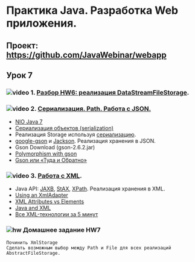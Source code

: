 Практика Java. Разработка Web приложения.
===============================

## Проект: https://github.com/JavaWebinar/webapp

## Урок 7

### ![video](https://cloud.githubusercontent.com/assets/13649199/13672715/06dbc6ce-e6e7-11e5-81a9-04fbddb9e488.png) 1. <a href="https://drive.google.com/open?id=0B9Ye2auQ_NsFeG1nNlc3YjVPbnM">Разбор HW6: реализация DataStreamFileStorage</a>.

### ![video](https://cloud.githubusercontent.com/assets/13649199/13672715/06dbc6ce-e6e7-11e5-81a9-04fbddb9e488.png) 2. <a href="https://drive.google.com/open?id=0B9Ye2auQ_NsFeXJoTFBIaHVLYWs">Сериализация. Path. Работа с JSON.</a>
- <a href="http://www.quizful.net/post/java-nio-tutorial">NIO Java 7</a>
- <a href="http://www.intuit.ru/studies/courses/16/16/lecture/27133?page=3">Сериализация объектов (serialization)</a>
- Реализация Storage используя <a href="http://habrahabr.ru/post/60317/">сериализацию</a>.
- <a href="https://code.google.com/p/google-gson/">google-gson</a> и <a href="https://github.com/FasterXML/jackson">Jackson</a>. Реализация хранения в JSON.
- <a herf="http://search.maven.org/#artifactdetails%7Ccom.google.code.gson%7Cgson%7C2.6.2%7Cjar">Gson Download (gson-2.6.2.jar)</a>
- <a href="http://stackoverflow.com/questions/5800433/polymorphism-with-gson#answer-8683689">Polymorphism with gson</a>
- <a href="http://habrahabr.ru/company/naumen/blog/228279/">Gson или «Туда и Обратно»</a>

### ![video](https://cloud.githubusercontent.com/assets/13649199/13672715/06dbc6ce-e6e7-11e5-81a9-04fbddb9e488.png) 3. <a href="https://drive.google.com/open?id=0B9Ye2auQ_NsFUHNVWDNHMFdRa2M">Работа с XML</a>.
- Java API: <a href="https://en.wikipedia.org/wiki/Java_Architecture_for_XML_Binding">JAXB</a>, <a href="https://en.wikipedia.org/wiki/StAX">StAX</a>, <a href="https://en.wikipedia.org/wiki/XPath">XPath</a>. Реализация хранения в XML.
- <a href="http://www.eclipse.org/eclipselink/documentation/2.6/moxy/advanced_concepts006.htm">Using an XmlAdapter</a>
- <a href="http://stackoverflow.com/questions/152313/xml-attributes-vs-elements">XML Attributes vs Elements</a>
- <a href="http://www.vogella.com/tutorials/JavaXML/article.html">Java and XML</a>
- <a href="http://www.duct-tape-architect.ru/?p=315">Все XML-технологии за 5 минут</a>

### ![hw](https://cloud.githubusercontent.com/assets/13649199/13672719/09593080-e6e7-11e5-81d1-5cb629c438ca.png) Домашнее задание HW7
    Починить XmlStorage
    Сделать возможным выбор между Path и File для всех реализаций AbstractFileStorage.